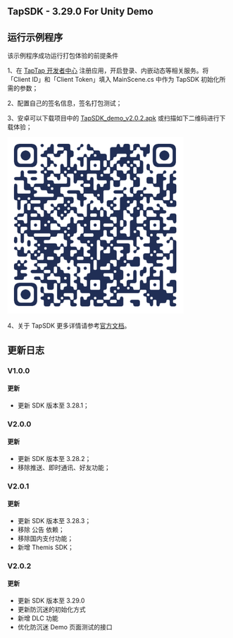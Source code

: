 ## TapSDK - 3.29.0 For Unity Demo

## 运行示例程序

该示例程序成功运行打包体验的前提条件

1、在 [TapTap 开发者中心](https://developer.taptap.com/) 注册应用，开启登录、内嵌动态等相关服务。将「Client ID」和「Client Token」填入 MainScene.cs 中作为 TapSDK 初始化所需的参数；

2、配置自己的签名信息，签名打包测试；

3、安卓可以下载项目中的 [TapSDK_demo_v2.0.2.apk](https://capacity-files.lcfile.com/0iB7AQs4NlVpKirz8t94g7HePh03SAl6/demo.apk) 或扫描如下二维码进行下载体验；

![Demo 下载图片](tapsdk_unity.png)

4、关于 TapSDK 更多详情请参考[官方文档](https://developer.taptap.com/docs/sdk/)。

## 更新日志

### V1.0.0

#### 更新

- 更新 SDK 版本至 3.28.1；

### V2.0.0

#### 更新

- 更新 SDK 版本至 3.28.2；
- 移除推送、即时通讯、好友功能；

### V2.0.1

#### 更新

- 更新 SDK 版本至 3.28.3；
- 移除 公告 依赖；
- 移除国内支付功能；
- 新增 Themis SDK；

### V2.0.2

#### 更新

- 更新 SDK 版本至 3.29.0
- 更新防沉迷的初始化方式
- 新增 DLC 功能
- 优化防沉迷 Demo 页面测试的接口